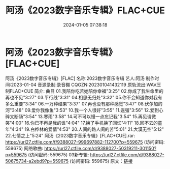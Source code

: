 ﻿---
title: 阿汤《2023数字音乐专辑》FLAC+CUE
date: 2024-01-05 07:38:18
categories: WAV车载音乐、镜像
tags: 华语中文
---
# 阿汤《2023数字音乐专辑》[FLAC+CUE]

阿汤《2023数字音乐专辑》[FLAC]
名称:2023数字音乐专辑
艺人:阿汤
制作时间:2023-01-04
音源录制:录音棚
CQGZN:202301041432119
原轨流出:WAV压制FLAC+CUE
简介:
曲目
01.我陪你吃苦她陪你幸福"3:25"
02.你成了我生命里的再也不见"3:27"
03.平行线"3:31"
04.相思无归处"3:32"
05.你不会知道你对我有多么重要"3:34"
06.一万种结果"3:37"
07.再也没有那种感觉"3:47"
08.伏尔加的河"3:48"
09.爱你我像鱼"3:53"
10.我一个人很好"3:55"
11.逞强"3:56"
12.爱到心碎又断肠"3:54"
13.寒雨"3:58"
14.可不可以慢一点忘记我"3:54"
15.再见请微笑"4:00"
16.你已不再是我的谁"4:04"
17.换了手机换了回忆"4:11"
18.回不去的童年"4:34"
19.白桦林的爱情"4:53"
20.人间的路人间的苦"5:01"
21.大漠无空"5:12"
22.七情之上"5:24"
阿汤《2023数字音乐专辑》[FLAC+CUE].rar: https://url27.ctfile.com/f/9388027-999697882-112700?p=559675
(访问密码: 559675)
网络歌曲: https://url27.ctfile.com/d/9388027-50319211-301150?p=559675
(访问密码: 559675)
03新专辑: https://url27.ctfile.com/d/9388027-50675734-a2ebd9?p=559675
(访问密码: 559675)
原文：[链接](https://blog.sina.com.cn/s/blog_1647c7e7601031433.html)